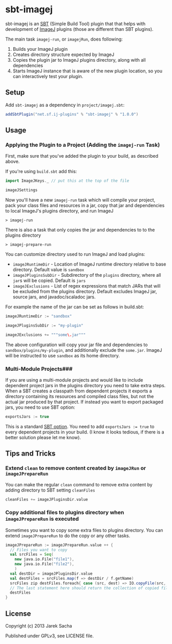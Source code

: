 sbt-imagej
==========

sbt-imagej is an [SBT](http://www.scala-sbt.org/) (Simple Build Tool) plugin that that helps with development of
[ImageJ](http://rsbweb.nih.gov/ij/) plugins (those are different than SBT plugins).

The main task `imagej-run`, or `imagejRun`, does following:

1. Builds your ImageJ plugin
2. Creates directory structure expected by ImageJ
3. Copies the plugin jar to ImageJ plugins directory, along with all dependencies
4. Starts ImageJ instance that is aware of the new plugin location,
   so you can interactively test your plugin.

Setup
-----

Add `sbt-imagej` as a dependency in `project/imagej.sbt`:

```scala
addSbtPlugin("net.sf.ij-plugins" % "sbt-imagej" % "1.0.0")
```

Usage
-----

### Applying the Plugin to a Project (Adding the `imagej-run` Task)

First, make sure that you've added the plugin to your build, as described above.


If you're using `build.sbt` add this:

```scala
import ImageJKeys._ // put this at the top of the file

imageJSettings
```

Now you'll have a new `imagej-run` task which will compile your project,
pack your class files and resources in a jar, copy that jar and dependencies to local
ImageJ's plugins directory, and run ImageJ

    > imagej-run

There is also a task that only copies the jar and dependencies to to the plugins directory

    > imagej-prepare-run

You can customize directory used to run ImageJ and load plugins:

* `imageJRuntimeDir` - Location of ImageJ runtime directory relative to base directory.
  Default value is `sandbox`
* `imageJPluginsSubDir` - Subdirectory of the `plugins` directory, where all `jar`s will be copied.
  Default is `jars`
* `imageJExclusions` - List of regex expressions that match JARs that will be excluded from the plugins directory.
  Default excludes ImageJ jar, source jars, and javadoc/scaladoc jars.

For example the name of the jar can be set as follows in build.sbt:

```scala
imageJRuntimeDir := "sandbox"

imageJPluginsSubDir := "my-plugin"

imageJExclusions += """some\.jar"""
```

The above configuration will copy your jar file and dependencies to
`sandbox/plugins/my-plugin`, and additionally exclude the `some.jar`.
ImageJ will be instructed to use `sandbox` as its home directory.

### Multi-Module Projects###

If you are using a multi-module projects and would like to include dependent project jars in the plugins directory
you need to take extra steps. When a SBT creates a classpath from dependent projects it exports a directory containing its
resources and compiled class files, but not the actual jar produced by that project.
If instead you want to export packaged jars, you need to use SBT option:

```scala
exportsJars := true
```

This is a standard [SBT option](http://www.scala-sbt.org/0.13.0/docs/Howto/package.html).
You need to add `exportsJars := true` to every dependent projects in your build.
(I know it looks tedious, if there is a better solution please let me know).

Tips and Tricks
---------------

### Extend `clean` to remove content created by `imageJRun` or `imageJPrepareRun`

You can make the regular `clean` command to remove extra content by adding directory to SBT setting `cleanFiles`

```scala
cleanFiles += imageJPluginsDir.value
```

### Copy additional files to plugins directory when `imageJPrepareRun` is executed

Sometimes you want to copy some extra files to plugins directory.
You can extend `imageJPrepareRun` to do the copy or any other tasks.

```scala
imageJPrepareRun := imageJPrepareRun.value ++ {
  // Files you want to copy
  val srcFiles = Seq(
    new java.io.File("file1"),
    new java.io.File("file2"),
    )
  val destDir = imageJPluginsDir.value
  val destFiles = srcFiles.map(f => destDir / f.getName)
  srcFiles zip destFiles.foreach{ case (src, dest) => IO.copyFile(src, dest) }
  // The last statement here should return the collection of copied files
  destFiles
}
```

License
-------

Copyright (c) 2013 Jarek Sacha

Published under GPLv3, see LICENSE file.
